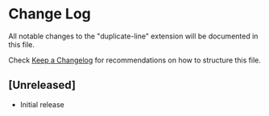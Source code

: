 # Change Log

All notable changes to the "duplicate-line" extension will be documented in this file.

Check [Keep a Changelog](http://keepachangelog.com/) for recommendations on how to structure this file.

## [Unreleased]

- Initial release